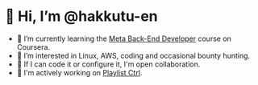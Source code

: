 # 👋 Hi, I’m @hakkutu-en

- 🌱 I’m currently learning the [Meta Back-End Developer](https://www.coursera.org/professional-certificates/meta-back-end-developer) course on Coursera.
- 👀 I’m interested in Linux, AWS, coding and occasional bounty hunting.
- 💞️ If I can code it or configure it, I'm open collaboration.
- 🧳 I'm actively working on [Playlist Ctrl](https://playlistctrl.com).
